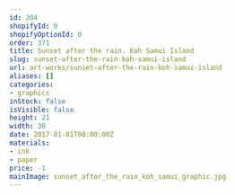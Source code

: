 ```yaml
---
id: 204
shopifyId: 0
shopifyOptionId: 0
order: 371
title: Sunset after the rain. Koh Samui Island
slug: sunset-after-the-rain-koh-samui-island
url: art-works/sunset-after-the-rain-koh-samui-island
aliases: []
categories:
- graphics
inStock: false
isVisible: false
height: 21
width: 30
date: 2017-01-01T00:00:00Z
materials:
- ink
- paper
price: -1
mainImage: sunset_after_the_rain_koh_samui_graphic.jpg
---
```

